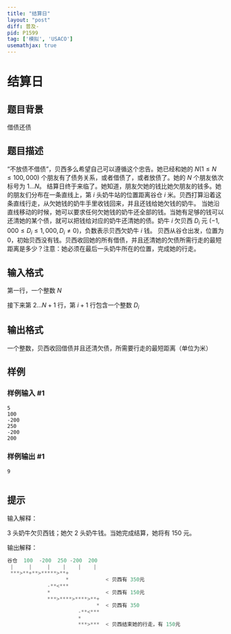 ```yaml
---
title: "结算日"
layout: "post"
diff: 普及-
pid: P1599
tag: ['模拟', 'USACO']
usemathjax: true
---
```


# 结算日
## 题目背景

借债还债

## 题目描述

“不放债不借债”，贝西多么希望自己可以遵循这个忠告。她已经和她的 $N(1 \leq N \leq 100,000)$ 个朋友有了债务关系，或者借债了，或者放债了。她的 $N$ 个朋友依次标号为 $1\dots N$。 结算日终于来临了。她知道，朋友欠她的钱比她欠朋友的钱多。她的朋友们分布在一条直线上，第 $i$ 头奶牛站的位置距离谷仓 $i$ 米。贝西打算沿着这条直线行走，从欠她钱的奶牛手里收钱回来，并且还钱给她欠钱的奶牛。 当她沿直线移动的时候，她可以要求任何欠她钱的奶牛还全部的钱。当她有足够的钱可以还清她的某个债，就可以把钱给对应的奶牛还清她的债。奶牛 $i$ 欠贝西 $D_i$ 元 $(-1,000 \leq D_i \leq 1,000,D_i \neq 0)$，负数表示贝西欠奶牛 $i$ 钱。 贝西从谷仓出发，位置为 $0$，初始贝西没有钱。贝西收回她的所有借债，并且还清她的欠债所需行走的最短距离是多少？注意：她必须在最后一头奶牛所在的位置，完成她的行走。

## 输入格式

第一行，一个整数 $N$ 

接下来第 $2 \dots N+1$ 行，第 $i+1$ 行包含一个整数 $D_i$

## 输出格式

一个整数，贝西收回借债并且还清欠债，所需要行走的最短距离（单位为米）

## 样例

### 样例输入 #1
```
5
100
-200
250
-200
200
```
### 样例输出 #1
```
9


```
## 提示

输入解释：

$3$ 头奶牛欠贝西钱；她欠 $2$ 头奶牛钱。当她完成结算，她将有 $150$ 元。

输出解释：

```cpp
谷仓  100  -200  250 -200  200
 |     |     |    |    |    |
 ***>**+**>*****>**+
                   *            < 贝西有 350元
             -**<***
             *                  < 贝西有 150元
             ***>****>****>**+
                             *  < 贝西有 350
                       -**<***
                       *     
                       ***>***  < 贝西结束她的行走，有 150元
```
